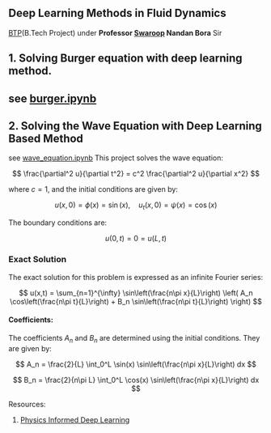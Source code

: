 ## Deep Learning Methods in Fluid Dynamics
<a href="https://www.iitg.ac.in/swaroop/studsup.html#:~:text=Deep%20learning%20Methods%20in%20Fluid%20Dynamics"> BTP</a>(B.Tech Project) under **Professor <a href="https://www.iitg.ac.in/swaroop/">Swaroop</a> Nandan Bora** Sir

## 1. Solving Burger equation with deep learning method.
see [burger.ipynb](https://github.com/Upeshjeengar/Deep-learning-Methods-in-Fluid-Dynamics/blob/main/burger.ipynb)
---

## 2. Solving the Wave Equation with Deep Learning Based Method
see [wave_equation.ipynb](https://github.com/Upeshjeengar/Deep-learning-Methods-in-Fluid-Dynamics/blob/main/wave_equation.ipynb)
This project solves the wave equation:

$$
\frac{\partial^2 u}{\partial t^2} = c^2 \frac{\partial^2 u}{\partial x^2}
$$

where $c = 1$, and the initial conditions are given by:

$$
u(x, 0) = \phi(x) = \sin(x), \quad u_t(x, 0) = \psi(x) = \cos(x)
$$

The boundary conditions are:

$$
u(0,t) = 0 = u(L,t)
$$

### Exact Solution

The exact solution for this problem is expressed as an infinite Fourier series:

$$
u(x,t) = \sum_{n=1}^{\infty} \sin\left(\frac{n\pi x}{L}\right) \left( A_n \cos\left(\frac{n\pi t}{L}\right) + B_n \sin\left(\frac{n\pi t}{L}\right) \right)
$$

#### Coefficients:

The coefficients $A_n$ and $B_n$ are determined using the initial conditions. They are given by:

$$
A_n = \frac{2}{L} \int_0^L \sin(x) \sin\left(\frac{n\pi x}{L}\right) dx
$$

$$
B_n = \frac{2}{n\pi L} \int_0^L \cos(x) \sin\left(\frac{n\pi x}{L}\right) dx
$$

Resources:   
1.  [Physics Informed Deep Learning](https://arxiv.org/abs/1711.10561v1)

